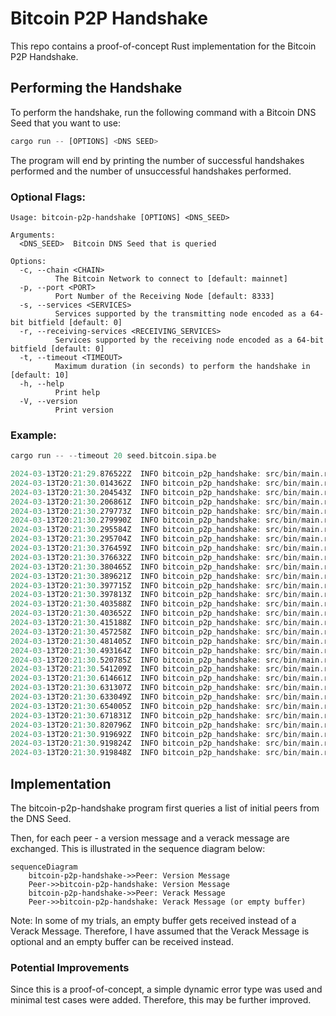 # Bitcoin P2P Handshake

This repo contains a proof-of-concept Rust implementation for the Bitcoin P2P Handshake.

## Performing the Handshake

To perform the handshake, run the following command with a Bitcoin DNS Seed that you want to use:

```rust
cargo run -- [OPTIONS] <DNS SEED> 
```

The program will end by printing the number of successful handshakes performed and the number of unsuccessful handshakes performed.

### Optional Flags:

```
Usage: bitcoin-p2p-handshake [OPTIONS] <DNS_SEED>

Arguments:
  <DNS_SEED>  Bitcoin DNS Seed that is queried

Options:
  -c, --chain <CHAIN>
          The Bitcoin Network to connect to [default: mainnet]
  -p, --port <PORT>
          Port Number of the Receiving Node [default: 8333]
  -s, --services <SERVICES>
          Services supported by the transmitting node encoded as a 64-bit bitfield [default: 0]
  -r, --receiving-services <RECEIVING_SERVICES>
          Services supported by the receiving node encoded as a 64-bit bitfield [default: 0]
  -t, --timeout <TIMEOUT>
          Maximum duration (in seconds) to perform the handshake in [default: 10]
  -h, --help
          Print help
  -V, --version
          Print version

```

### Example:

```rust
cargo run -- --timeout 20 seed.bitcoin.sipa.be

2024-03-13T20:21:29.876522Z  INFO bitcoin_p2p_handshake: src/bin/main.rs:86: Handshake succeeded!
2024-03-13T20:21:30.014362Z  INFO bitcoin_p2p_handshake: src/bin/main.rs:90: Handshake failed with error: command name unknown
2024-03-13T20:21:30.204543Z  INFO bitcoin_p2p_handshake: src/bin/main.rs:90: Handshake failed with error: failed to fill whole buffer
2024-03-13T20:21:30.206861Z  INFO bitcoin_p2p_handshake: src/bin/main.rs:86: Handshake succeeded!
2024-03-13T20:21:30.279773Z  INFO bitcoin_p2p_handshake: src/bin/main.rs:164: VERACK message was not exchanged by peer
2024-03-13T20:21:30.279990Z  INFO bitcoin_p2p_handshake: src/bin/main.rs:86: Handshake succeeded!
2024-03-13T20:21:30.295584Z  INFO bitcoin_p2p_handshake: src/bin/main.rs:164: VERACK message was not exchanged by peer
2024-03-13T20:21:30.295704Z  INFO bitcoin_p2p_handshake: src/bin/main.rs:86: Handshake succeeded!
2024-03-13T20:21:30.376459Z  INFO bitcoin_p2p_handshake: src/bin/main.rs:164: VERACK message was not exchanged by peer
2024-03-13T20:21:30.376632Z  INFO bitcoin_p2p_handshake: src/bin/main.rs:86: Handshake succeeded!
2024-03-13T20:21:30.380465Z  INFO bitcoin_p2p_handshake: src/bin/main.rs:90: Handshake failed with error: command name unknown
2024-03-13T20:21:30.389621Z  INFO bitcoin_p2p_handshake: src/bin/main.rs:90: Handshake failed with error: failed to fill whole buffer
2024-03-13T20:21:30.397715Z  INFO bitcoin_p2p_handshake: src/bin/main.rs:164: VERACK message was not exchanged by peer
2024-03-13T20:21:30.397813Z  INFO bitcoin_p2p_handshake: src/bin/main.rs:86: Handshake succeeded!
2024-03-13T20:21:30.403588Z  INFO bitcoin_p2p_handshake: src/bin/main.rs:90: Handshake failed with error: command name unknown
2024-03-13T20:21:30.403652Z  INFO bitcoin_p2p_handshake: src/bin/main.rs:90: Handshake failed with error: command name unknown
2024-03-13T20:21:30.415188Z  INFO bitcoin_p2p_handshake: src/bin/main.rs:90: Handshake failed with error: command name unknown
2024-03-13T20:21:30.457258Z  INFO bitcoin_p2p_handshake: src/bin/main.rs:90: Handshake failed with error: command name unknown
2024-03-13T20:21:30.481405Z  INFO bitcoin_p2p_handshake: src/bin/main.rs:90: Handshake failed with error: command name unknown
2024-03-13T20:21:30.493164Z  INFO bitcoin_p2p_handshake: src/bin/main.rs:90: Handshake failed with error: command name unknown
2024-03-13T20:21:30.520785Z  INFO bitcoin_p2p_handshake: src/bin/main.rs:90: Handshake failed with error: command name unknown
2024-03-13T20:21:30.541209Z  INFO bitcoin_p2p_handshake: src/bin/main.rs:90: Handshake failed with error: command name unknown
2024-03-13T20:21:30.614661Z  INFO bitcoin_p2p_handshake: src/bin/main.rs:90: Handshake failed with error: command name unknown
2024-03-13T20:21:30.631307Z  INFO bitcoin_p2p_handshake: src/bin/main.rs:90: Handshake failed with error: command name unknown
2024-03-13T20:21:30.633049Z  INFO bitcoin_p2p_handshake: src/bin/main.rs:90: Handshake failed with error: command name unknown
2024-03-13T20:21:30.654005Z  INFO bitcoin_p2p_handshake: src/bin/main.rs:90: Handshake failed with error: command name unknown
2024-03-13T20:21:30.671831Z  INFO bitcoin_p2p_handshake: src/bin/main.rs:90: Handshake failed with error: command name unknown
2024-03-13T20:21:30.820796Z  INFO bitcoin_p2p_handshake: src/bin/main.rs:90: Handshake failed with error: command name unknown
2024-03-13T20:21:30.919692Z  INFO bitcoin_p2p_handshake: src/bin/main.rs:90: Handshake failed with error: command name unknown
2024-03-13T20:21:30.919824Z  INFO bitcoin_p2p_handshake: src/bin/main.rs:100: Handshake Success Count: 6
2024-03-13T20:21:30.919848Z  INFO bitcoin_p2p_handshake: src/bin/main.rs:101: Handshake Failure Count: 19
```



## Implementation

The bitcoin-p2p-handshake program first queries a list of initial peers from the DNS Seed.

Then, for each peer - a version message and a verack message are exchanged. This is illustrated in the sequence diagram below:

```mermaid
sequenceDiagram
    bitcoin-p2p-handshake->>Peer: Version Message
    Peer->>bitcoin-p2p-handshake: Version Message
    bitcoin-p2p-handshake->>Peer: Verack Message
    Peer->>bitcoin-p2p-handshake: Verack Message (or empty buffer)
```



Note: In some of my trials, an empty buffer gets received instead of a Verack Message. Therefore, I have assumed that the Verack Message is optional and an empty buffer can be received instead. 

### Potential Improvements

Since this is a proof-of-concept, a simple dynamic error type was used and minimal test cases were added. Therefore, this may be further improved.
